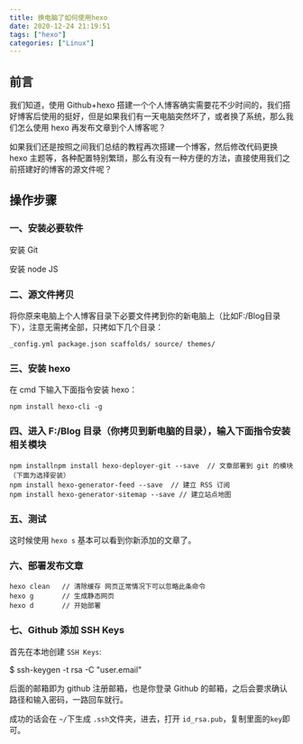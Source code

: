 ```yaml
---
title: 换电脑了如何使用hexo
date: 2020-12-24 21:19:51
tags: ["hexo"]
categories: ["Linux"]
---
```


## 前言

我们知道，使用 Github+hexo 搭建一个个人博客确实需要花不少时间的，我们搭好博客后使用的挺好，但是如果我们有一天电脑突然坏了，或者换了系统，那么我们怎么使用 hexo 再发布文章到个人博客呢？

如果我们还是按照之间我们总结的教程再次搭建一个博客，然后修改代码更换 hexo 主题等，各种配置特别繁琐，那么有没有一种方便的方法，直接使用我们之前搭建好的博客的源文件呢？

## 操作步骤

### 一、安装必要软件

安装 Git 

安装 node JS

<!-- more -->

### 二、源文件拷贝

将你原来电脑上个人博客目录下必要文件拷到你的新电脑上（比如F:/Blog目录下），注意无需拷全部，只拷如下几个目录：

```
_config.yml package.json scaffolds/ source/ themes/
```

### 三、安装 hexo

在 cmd 下输入下面指令安装 hexo：

```
npm install hexo-cli -g
```

### 四、进入 F:/Blog 目录（你拷贝到新电脑的目录），输入下面指令安装相关模块

```
npm installnpm install hexo-deployer-git --save  // 文章部署到 git 的模块（下面为选择安装）
npm install hexo-generator-feed --save  // 建立 RSS 订阅
npm install hexo-generator-sitemap --save // 建立站点地图
```

### 五、测试

这时候使用 `hexo s` 基本可以看到你新添加的文章了。

### 六、部署发布文章

```
hexo clean   // 清除缓存 网页正常情况下可以忽略此条命令
hexo g       // 生成静态网页
hexo d       // 开始部署
```

###  七、Github 添加 SSH Keys

 首先在本地创建 `SSH Keys`:

$ ssh-keygen -t rsa -C "user.email"

后面的邮箱即为 github 注册邮箱，也是你登录 Github 的邮箱，之后会要求确认路径和输入密码，一路回车就行。

成功的话会在 `~/`下生成 `.ssh`文件夹，进去，打开 `id_rsa.pub`，复制里面的`key`即可。
